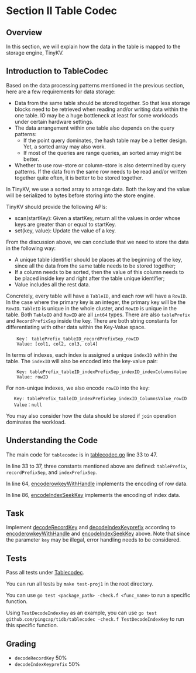 # Section II Table Codec

## Overview

In this section, we will explain how the data in the table is mapped to the storage engine, TinyKV.

## Introduction to TableCodec

Based on the data processing patterns mentioned in the previous section, here are a few requirements for data storage:
- Data from the same table should be stored together. So that less storage blocks need to be retrieved when reading and/or writing data within the one table. IO may be a huge bottleneck at least for some workloads under certain hardware settings.
- The data arrangement within one table also depends on the query patterns:
  - If the point query dominates, the hash table may be a better design. Yet, a sorted array may also work.
  - If most of the queries are range queries, an sorted array might be better.
- Whether to use row-store or column-store is also determined by query patterns. If the data from the same row needs to be read and/or written together quite often, it is better to be stored together.

In TinyKV, we use a sorted array to arrange data. Both the key and the value will be serialized to bytes before storing into the store engine.

TinyKV should provide the following APIs:
- scan(startKey): Given a startKey, return all the values in order whose keys are greater than or equal to startKey.
- set(key, value): Update the value of a key.

From the discussion above, we can conclude that we need to store the data in the following way:
- A unique table identifier should be places at the beginning of the key, since all the data from the same table needs to be stored together;
- If a column needs to be sorted, then the value of this column needs to be placed inside key and right after the table unique identifier;
- Value includes all the rest data.

Concretely, every table will have a `TableID`, and each row will have a `RowID`. In the case where the primary key is an integer, the primary key will be the `RowID`. `TableID` is unique in the whole cluster, and `RowID` is unique in the table. Both `TableID` and `RowID` are all `int64` types. There are also `tablePrefix` and `RecordPrefixSep` inside the key. There are both string constants for differentiating with other data within the Key-Value space. 
```
    Key： tablePrefix_tableID_recordPrefixSep_rowID
    Value: [col1, col2, col3, col4]
```

In terms of indexes, each index is assigned a unique `indexID` within the table. The `indexID` will also be encoded into the key-value pair:

```
    Key: tablePrefix_tableID_indexPrefixSep_indexID_indexColumnsValue
    Value: rowID
```

For non-unique indexes, we also encode `rowID` into the key:

```
   Key: tablePrefix_tableID_indexPrefixSep_indexID_ColumnsValue_rowID
   Value：null
```

You may also consider how the data should be stored if `join` operation dominates the workload.

## Understanding the Code

The main code for `tablecodec` is in [tablecodec.go](https://github.com/pingcap-incubator/tinysql/blob/course/tablecodec/tablecodec.go) line 33 to 47.

In line 33 to 37, three constants mentioned above are defined: `tablePrefix`, `recordPrefixSep`, and `indexPrefixSep`.

In line 64, [encoderowkeyWithHandle](https://github.com/pingcap-incubator/tinysql/blob/course/tablecodec/tablecodec.go#L64) implements the encoding of row data.

In line 86, [encodeIndexSeekKey](https://github.com/pingcap-incubator/tinysql/blob/course/tablecodec/tablecodec.go#L86) implements the encoding of index data.

## Task

Implement [decodeRecordKey](https://github.com/pingcap-incubator/tinysql/blob/course/tablecodec/tablecodec.go#L72) and [decodeIndexKeyprefix](https://github.com/pingcap-incubator/tinysql/blob/course/tablecodec/tablecodec.go#L95) according to [encoderowkeyWithHandle](https://github.com/pingcap-incubator/tinysql/blob/course/tablecodec/tablecodec.go#L64) and [encodeIndexSeekKey](https://github.com/pingcap-incubator/tinysql/blob/course/tablecodec/tablecodec.go#L86) above. Note that since the parameter `key` may be illegal, error handling needs to be considered.

## Tests

Pass all tests under [Tablecodec](https://github.com/pingcap-incubator/tinysql/blob/course/tablecodec).

You can run all tests by `make test-proj1` in the root directory.

You can use `go test <package_path> -check.f <func_name>` to run a specific function. 

Using `TestDecodeIndexKey` as an example, you can use `go test github.com/pingcap/tidb/tablecodec -check.f TestDecodeIndexKey` to run this specific function.

## Grading

- `decodeRecordKey` 50%
- `decodeIndexKeyprefix` 50%

